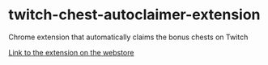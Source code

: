 # twitch-chest-autoclaimer-extension
Chrome extension that automatically claims the bonus chests on Twitch

[Link to the extension on the webstore](https://www.google.com](https://chrome.google.com/webstore/detail/twitch-bonus-chest-auto-c/pdjfehhlnpmhgdkoplaoiigclmkoifgb?hl=en&authuser=0)https://chrome.google.com/webstore/detail/twitch-bonus-chest-auto-c/pdjfehhlnpmhgdkoplaoiigclmkoifgb?hl=en&authuser=0)
